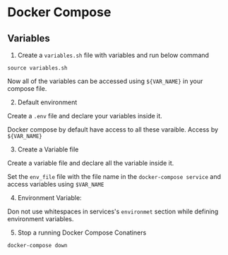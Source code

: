 # Docker Compose

## Variables

1. Create a `variables.sh` file with variables and run below command

```
source variables.sh
```

Now all of the variables can be accessed using `${VAR_NAME}` in your compose file.

2. Default environment

Create a `.env` file and declare your variables inside it.

Docker compose by default have access to all these varaible. Access by `${VAR_NAME}`

3. Create a Variable file

Create a variable file and declare all the variable inside it.

Set the `env_file` file with the file name in the `docker-compose service` and access variables using `$VAR_NAME`

4. Environment Variable:

Don not use whitespaces in services's `environmet` section while defining environment variables.

5. Stop a running Docker Compose Conatiners

```
docker-compose down
```